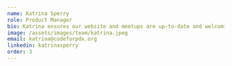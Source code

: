 ```yaml
---
name: Katrina Sperry
role: Product Manager
bio: Katrina ensures our website and meetups are up-to-date and welcoming to all.
image: /assets/images/team/katrina.jpeg
email: katrina@codeforpdx.org
linkedin: katrinasperry
order: 3
---
```

